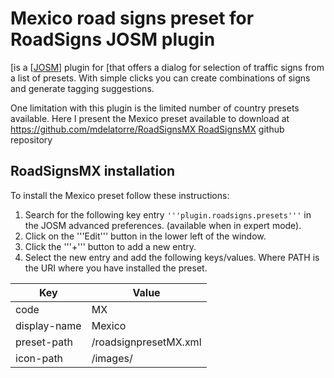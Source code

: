# Mexico road signs preset for RoadSigns JOSM plugin


[is a [[JOSM]([JOSM/Plugins/RoadSigns|RoadSigns]])] plugin for [that offers a dialog for selection of traffic signs from a list of presets. With simple clicks you can create combinations of signs and generate tagging suggestions.

One limitation with this plugin is the limited number of country presets available. Here I present the Mexico preset available to download at [https://github.com/mdelatorre/RoadSignsMX RoadSignsMX]([OSM]]) github repository 

## RoadSignsMX installation 


To install the Mexico preset follow these instructions:
<br />
1. Search for the following key entry <code>'''plugin.roadsigns.presets'''</code> in the JOSM advanced preferences. (available when in expert mode).
2. Click on the '''Edit''' button in the lower left of the window.
3. Click the '''+''' button to add a new entry.
4. Select the new entry and add the following keys/values. Where PATH is the URI where you have installed the preset.   

| Key          | Value                       |
|--------------|-----------------------------|
| code         | MX                          |
| display-name | Mexico                      |
| preset-path  | <PATH>/roadsignpresetMX.xml |
| icon-path    | <PATH>/images/              |
